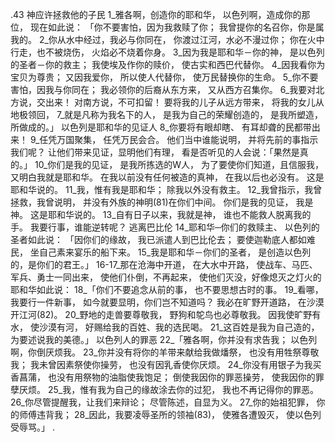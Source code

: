 .43 
神应许拯救他的子民 
1_雅各啊，创造你的耶和华， 
以色列啊，造成你的那位， 
现在如此说： 
「你不要害怕，因为我救赎了你； 
我曾提你的名召你，你是属我的。 
2_你从水中经过，我必与你同在， 
你渡过江河，水必不漫过你； 
你在火中行走，也不被烧伤， 
火焰必不烧着你身。 
3_因为我是耶和华－你的神， 
是以色列的圣者－你的救主； 
我使埃及作你的赎价， 
使古实和西巴代替你。 
4_因我看你为宝贝为尊贵； 
又因我爱你， 
所以使人代替你， 
使万民替换你的生命。 
5_你不要害怕，因我与你同在； 
我必领你的后裔从东方来， 
又从西方召集你。 
6_我要对北方说，交出来！ 
对南方说，不可扣留！ 
要将我的儿子从远方带来， 
将我的女儿从地极领回， 
7_就是凡称为我名下的人， 
是我为自己的荣耀创造的， 
是我所塑造，所做成的。」 
以色列是耶和华的见证人 
8_你要将有眼却瞎、 
有耳却聋的民都带出来！ 
9_任凭万国聚集， 
任凭万民会合。 
他们当中谁能说明， 
并将先前的事指示我们呢？ 
让他们带来见证，显明他们有理， 
看是否听见的人会说：「果然是真的。」 
10_你们是我的见证， 
是我所拣选的W人， 
为了要使你们知道，且信服我， 
又明白我就是耶和华。 
在我以前没有任何被造的真神， 
在我以后也必没有。 
这是耶和华说的。 
11_我，惟有我是耶和华； 
除我以外没有救主。 
12_我曾指示，我曾拯救，我曾说明， 
并没有外族的神明(81)在你们中间。 
你们是我的见证， 
我是神。 
这是耶和华说的。 
13_自有日子以来，我就是神， 
谁也不能救人脱离我的手。 
我要行事，谁能逆转呢？ 
逃离巴比伦 
14_耶和华─你们的救赎主、 
以色列的圣者如此说： 
「因你们的缘故， 
我已派遣人到巴比伦去； 
要使迦勒底人都如难民， 
坐自己素来宴乐的船下来。 
15_我是耶和华－你们的圣者， 
是创造以色列的，是你们的君王。」 
16-17_那在沧海中开道， 
在大水中开路， 
使战车、马匹、军兵、勇士一同出来， 
使他们仆倒，不再起来， 
使他们灭没，好像熄灭之灯火的耶和华如此说： 
18_「你们不要追念从前的事， 
也不要思想古时的事。 
19_看哪，我要行一件新事， 
如今就要显明，你们岂不知道吗？ 
我必在旷野开道路， 
在沙漠开江河(82)。 
20_野地的走兽要尊敬我， 
野狗和鸵鸟也必尊敬我。 
因我使旷野有水， 
使沙漠有河， 
好赐给我的百姓、我的选民喝。 
21_这百姓是我为自己造的， 
为要述说我的美德。」 
以色列人的罪恶 
22_「雅各啊，你并没有求告我； 
以色列啊，你倒厌烦我。 
23_你并没有将你的羊带来献给我做燔祭， 
也没有用牲祭尊敬我； 
我未曾因素祭使你操劳， 
也没有因乳香使你厌烦。 
24_你没有用银子为我买香菖蒲， 
也没有用祭物的油脂使我饱足； 
倒使我因你的罪恶操劳， 
使我因你的罪孽厌烦。 
25_我，惟有我为自己的缘故涂去你的过犯， 
我也不再记得你的罪恶。 
26_你尽管提醒我，让我们来辩论； 
尽管陈述，自显为义。 
27_你的始祖犯罪， 
你的师傅违背我； 
28_因此，我要凌辱圣所的领袖(83)， 
使雅各遭毁灭， 
使以色列受辱骂。」 
.